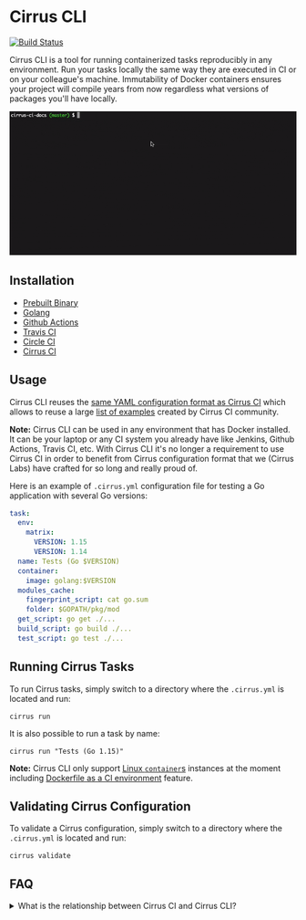 # Cirrus CLI

[![Build Status](https://api.cirrus-ci.com/github/cirruslabs/cirrus-cli.svg?branch=master)](https://cirrus-ci.com/github/cirruslabs/cirrus-cli)

Cirrus CLI is a tool for running containerized tasks reproducibly in any environment. Run your tasks locally the same way
they are executed in CI or on your colleague's machine. Immutability of Docker containers ensures your project will compile
years from now regardless what versions of packages you'll have locally.

![Cirrus CLI Demo](images/cirrus-cli-demo.gif)

## Installation

* [Prebuilt Binary](intallation.md#prebuilt-binary)
* [Golang](intallation.md#golang)
* [Github Actions](intallation.md#github-actions)
* [Travis CI](intallation.md#travis-ci)
* [Circle CI](intallation.md#circle-ci)
* [Cirrus CI](intallation.md#cirrus-ci)

## Usage

Cirrus CLI reuses the [same YAML configuration format as Cirrus CI](https://cirrus-ci.org/guide/writing-tasks/) which allows to
reuse a large [list of examples](https://cirrus-ci.org/examples/) created by Cirrus CI community.

**Note:** Cirrus CLI can be used in any environment that has Docker installed. It can be your laptop or any CI system you already have
like Jenkins, Github Actions, Travis CI, etc. With Cirrus CLI it's no longer a requirement to use Cirrus CI in order to benefit from Cirrus
configuration format that we (Cirrus Labs) have crafted for so long and really proud of.

Here is an example of `.cirrus.yml` configuration file for testing a Go application with several Go versions:

```yaml
task:
  env:
    matrix:
      VERSION: 1.15
      VERSION: 1.14
  name: Tests (Go $VERSION)
  container:
    image: golang:$VERSION
  modules_cache:
    fingerprint_script: cat go.sum
    folder: $GOPATH/pkg/mod
  get_script: go get ./...
  build_script: go build ./...
  test_script: go test ./...
```

## Running Cirrus Tasks

To run Cirrus tasks, simply switch to a directory where the `.cirrus.yml` is located and run:
                                
```shell script
cirrus run
```

It is also possible to run a task by name:
                          
```shell script
cirrus run "Tests (Go 1.15)"
```

**Note:** Cirrus CLI only support [Linux `container`s](https://cirrus-ci.org/guide/linux/#linux-containers) instances at the moment
including [Dockerfile as a CI environment](https://cirrus-ci.org/guide/docker-builder-vm/#dockerfile-as-a-ci-environment) feature.

## Validating Cirrus Configuration

To validate a Cirrus configuration, simply switch to a directory where the `.cirrus.yml` is located and run:

```shell script
cirrus validate
```

## FAQ

<details>
 <summary>What is the relationship between Cirrus CI and Cirrus CLI?</summary>
 
 Cirrus CI was [released in the early 2018](https://medium.com/cirruslabs/introducing-cirrus-ci-a75cd1f49af0) with an idea
 to bring some innovation to CI space. A lot of things have changed in CI-as-a-service space since then but Cirrus CI
 pioneered many ideas in CI-as-a-service space including per-second billing and support for Linux, Windows and macOS all together.
 
 Over the past two and a half years we heard only positive feedback about Cirrus CI's YAML configuration format. Users liked how
 concise their configuration looked and that it was easy to reason about.
 
 Another feedback we heard from users was that it's hard to migrate from one CI to another. There is a need to rewrite CI configurations
 from one format into another that basically still locks into another vendor.
 
 With Cirrus CLI we are trying to solve the "vendor lock" problem by popularizing Cirrus configuration format and building
 community around it. Stay tuned for the upcoming option to use [Starlark templates instead of YAML](https://github.com/cirruslabs/cirrus-cli/issues/53)!
 
 Think of Cirrus CLI as a local executor of Cirrus Tasks on a single machine only in Docker containers and Cirrus CI as
 a remote executor of the same Cirrus Tasks in containers and VMs using a [variety of supported compute services](https://cirrus-ci.org/guide/supported-computing-services/)
 or using a [managed infrastructure with per-second billing](https://cirrus-ci.org/pricing/#compute-credits).
</details>
